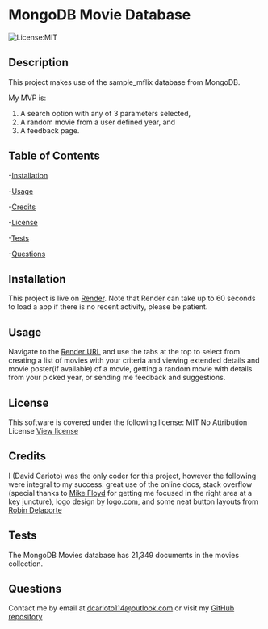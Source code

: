# MongoDB Movie Database

![License:MIT](https://img.shields.io/badge/License-MIT-blue)

## Description

This project makes use of the sample_mflix database from MongoDB.

My MVP is:

1. A search option with any of 3 parameters selected,
2. A random movie from a user defined year, and
3. A feedback page.

## Table of Contents

-[Installation](#installation)

-[Usage](#usage)

-[Credits](#credits)

-[License](#license)

-[Tests](#tests)

-[Questions](#questions)

## Installation

This project is live on [Render](https://mongodb-movies.onrender.com). Note that Render can take up to 60 seconds to load a app if there is no recent activity, please be patient.

## Usage

Navigate to the [Render URL](https://mongodb-movies.onrender.com) and use the tabs at the top to select from creating a list of movies with your criteria and viewing extended details and movie poster(if available) of a movie, getting a random movie with details from your picked year, or sending me feedback and suggestions.

## License

This software is covered under the following license:
MIT No Attribution License
[View license](https://opensource.org/license/mit-0/)

## Credits

I (David Carioto) was the only coder for this project, however the following were integral to my success: great use of the online docs, stack overflow (special thanks to [Mike Floyd](https://stackoverflow.com/users/2805154/michel-floyd) for getting me focused in the right area at a key juncture), logo design by [logo.com](logo.com), and some neat button layouts from [Robin Delaporte](https://github.com/robin-dela)

## Tests

The MongoDB Movies database has 21,349 documents in the movies collection.

## Questions

Contact me by email at dcarioto114@outlook.com
or visit my [GitHub repository](https://github.com/Carioto)

